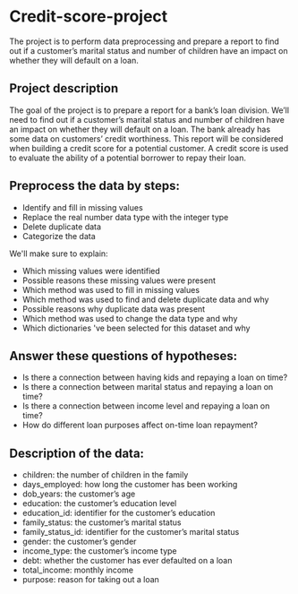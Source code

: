 # Credit-score-project
The project is to perform data preprocessing and prepare a report to find out if a customer’s marital status and number of children have an impact on whether they will default on a loan.

## Project description
The goal of the project is to prepare a report for a bank’s loan division. We’ll need to find out if a customer’s marital status and number of children have an impact on whether they will default on a loan. The bank already has some data on customers’ credit worthiness.
This report will be considered when building a credit score for a potential customer. A credit score is used to evaluate the ability of a potential borrower to repay their loan.

## Preprocess the data by steps:
-	Identify and fill in missing values
-	Replace the real number data type with the integer type
-	Delete duplicate data
-	Categorize the data

We'll make sure to explain:
-	Which missing values were identified
-	Possible reasons these missing values were present
-	Which method was used to fill in missing values
-	Which method was used to find and delete duplicate data and why
-	Possible reasons why duplicate data was present
-	Which method was used to change the data type and why
-	Which dictionaries 've been selected for this dataset and why


## Answer these questions of hypotheses:
-	Is there a connection between having kids and repaying a loan on time?
-	Is there a connection between marital status and repaying a loan on time?
-	Is there a connection between income level and repaying a loan on time?
-	How do different loan purposes affect on-time loan repayment?

## Description of the data:
-	children: the number of children in the family
-	days_employed: how long the customer has been working
-	dob_years: the customer’s age
-	education: the customer’s education level
-	education_id: identifier for the customer’s education
-	family_status: the customer’s marital status
-	family_status_id: identifier for the customer’s marital status
-	gender: the customer’s gender
-	income_type: the customer’s income type
-	debt: whether the customer has ever defaulted on a loan
-	total_income: monthly income
-	purpose: reason for taking out a loan
